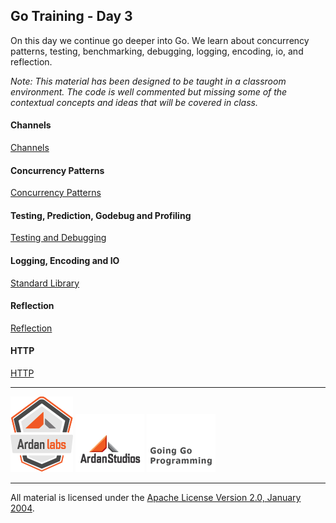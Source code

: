 ## Go Training - Day 3
On this day we continue go deeper into Go. We learn about concurrency patterns, testing, benchmarking, debugging, logging, encoding, io, and reflection.

*Note: This material has been designed to be taught in a classroom environment. The code is well commented but missing some of the contextual concepts and ideas that will be covered in class.*

#### Channels
[Channels](../08-concurrency_channels/03-channels/readme.md)

#### Concurrency Patterns
[Concurrency Patterns](../09-concurrency_patterns/readme.md)

#### Testing, Prediction, Godebug and Profiling
[Testing and Debugging](../10-testing/readme.md)  

#### Logging, Encoding and IO
[Standard Library](../11-standard_library/readme.md)

#### Reflection
[Reflection](../12-reflection/readme.md)

#### HTTP
[HTTP](../13-http/readme.md)

___
[![Ardan Labs](images/ggt_logo.png)](http://www.ardanlabs.com)
[![Ardan Studios](images/ardan_logo.png)](http://www.ardanstudios.com)
[![GoingGo Blog](images/ggb_logo.png)](http://www.goinggo.net)
___
All material is licensed under the [Apache License Version 2.0, January 2004](http://www.apache.org/licenses/LICENSE-2.0).
